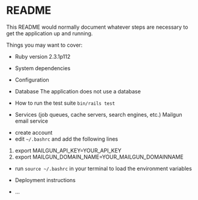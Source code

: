 # README

This README would normally document whatever steps are necessary to get the
application up and running.

Things you may want to cover:

* Ruby version
2.3.1p112

* System dependencies

* Configuration

* Database
The application does not use a database

* How to run the test suite
`bin/rails test`

* Services (job queues, cache servers, search engines, etc.)
Mailgun email service
- create account
- edit `~/.bashrc` and add the following lines
1. export MAILGUN_API_KEY=YOUR_API_KEY
1. export MAILGUN_DOMAIN_NAME=YOUR_MAILGUN_DOMAINNAME
- run `source ~/.bashrc` in your terminal to load the environment variables


* Deployment instructions

* ...
